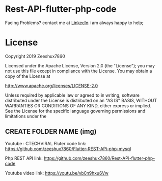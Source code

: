 # Rest-API-flutter-php-code

Facing Problems? contact me at   [LinkedIn](https://www.linkedin.com/in/zeeshu-x-5190b41a1/) i am always happy to help;

 # License
Copyright 2019 Zeeshux7860

Licensed under the Apache License, Version 2.0 (the "License");
you may not use this file except in compliance with the License.
You may obtain a copy of the License at

   http://www.apache.org/licenses/LICENSE-2.0

Unless required by applicable law or agreed to in writing, software
distributed under the License is distributed on an "AS IS" BASIS,
WITHOUT WARRANTIES OR CONDITIONS OF ANY KIND, either express or implied.
See the License for the specific language governing permissions and
limitations under the 
 
## CREATE FOLDER NAME (img) 



Youtube : CTECHVIRAL
Fluter code link: https://github.com/zeeshux7860/Flutter-REST-APi-php-mysql

Php REST API link:  https://github.com/zeeshux7860/Rest-API-flutter-php-code

Youtube video link: https://youtu.be/vb0n9hxu6Vw
 
